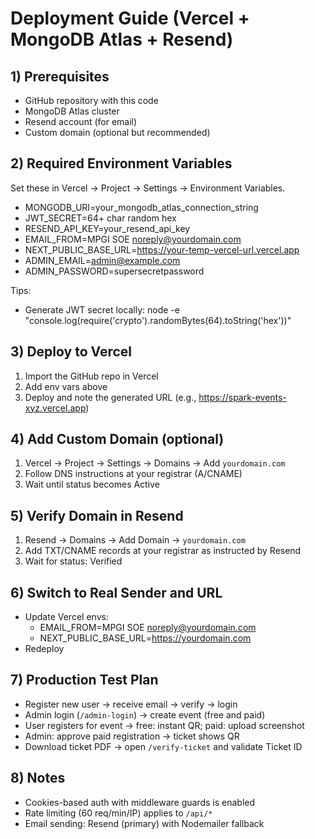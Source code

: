 # Deployment Guide (Vercel + MongoDB Atlas + Resend)

## 1) Prerequisites
- GitHub repository with this code
- MongoDB Atlas cluster
- Resend account (for email)
- Custom domain (optional but recommended)

## 2) Required Environment Variables
Set these in Vercel → Project → Settings → Environment Variables.

- MONGODB_URI=your_mongodb_atlas_connection_string
- JWT_SECRET=64+ char random hex
- RESEND_API_KEY=your_resend_api_key
- EMAIL_FROM=MPGI SOE <noreply@yourdomain.com>
- NEXT_PUBLIC_BASE_URL=https://your-temp-vercel-url.vercel.app
- ADMIN_EMAIL=admin@example.com
- ADMIN_PASSWORD=supersecretpassword

Tips:
- Generate JWT secret locally:
  node -e "console.log(require('crypto').randomBytes(64).toString('hex'))"

## 3) Deploy to Vercel
1. Import the GitHub repo in Vercel
2. Add env vars above
3. Deploy and note the generated URL (e.g., https://spark-events-xyz.vercel.app)

## 4) Add Custom Domain (optional)
1. Vercel → Project → Settings → Domains → Add `yourdomain.com`
2. Follow DNS instructions at your registrar (A/CNAME)
3. Wait until status becomes Active

## 5) Verify Domain in Resend
1. Resend → Domains → Add Domain → `yourdomain.com`
2. Add TXT/CNAME records at your registrar as instructed by Resend
3. Wait for status: Verified

## 6) Switch to Real Sender and URL
- Update Vercel envs:
  - EMAIL_FROM=MPGI SOE <noreply@yourdomain.com>
  - NEXT_PUBLIC_BASE_URL=https://yourdomain.com
- Redeploy

## 7) Production Test Plan
- Register new user → receive email → verify → login
- Admin login (`/admin-login`) → create event (free and paid)
- User registers for event → free: instant QR; paid: upload screenshot
- Admin: approve paid registration → ticket shows QR
- Download ticket PDF → open `/verify-ticket` and validate Ticket ID

## 8) Notes
- Cookies-based auth with middleware guards is enabled
- Rate limiting (60 req/min/IP) applies to `/api/*`
- Email sending: Resend (primary) with Nodemailer fallback
